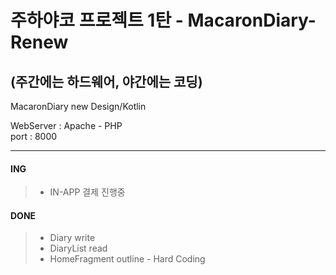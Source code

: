 # 주하야코 프로젝트 1탄 - MacaronDiary-Renew

(주간에는 하드웨어, 야간에는 코딩)<br>
-----------------------------------

 MacaronDiary new Design/Kotlin<br>
 
 WebServer : Apache - PHP<br>
 port : 8000<br>
 
 ---------------------------------------------
 #### ING
 >* IN-APP 결제 진행중<br>
  
 #### DONE
 >* Diary write<br>
 >* DiaryList read<br>
 >* HomeFragment outline - Hard Coding
